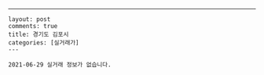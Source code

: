 ---
    layout: post
    comments: true
    title: 경기도 김포시
    categories: [실거래가]
    ---

    2021-06-29 실거래 정보가 없습니다.

    
